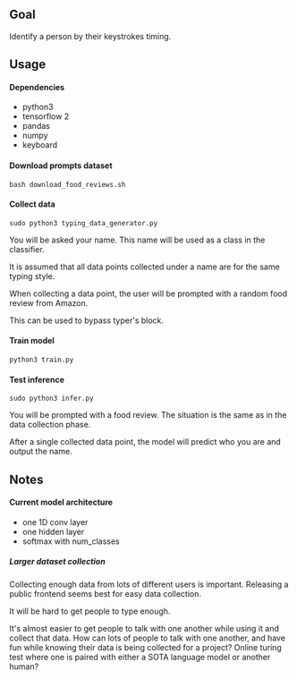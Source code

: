 ## Goal
Identify a person by their keystrokes timing.

## Usage

#### Dependencies
* python3
* tensorflow 2
* pandas
* numpy
* keyboard

#### Download prompts dataset
`bash download_food_reviews.sh`

#### Collect data
`sudo python3 typing_data_generator.py`

You will be asked your name. This name will be used as a class in the classifier.

It is assumed that all data points collected under a name are for the same typing style.

When collecting a data point, the user will be prompted with a random food review from Amazon.

This can be used to bypass typer's block.

#### Train model
`python3 train.py`

#### Test inference
`sudo python3 infer.py`

You will be prompted with a food review. The situation is the same as in the data collection phase.

After a single collected data point, the model will predict who you are and output the name.

## Notes

#### Current model architecture
- one 1D conv layer
- one hidden layer
- softmax with num_classes

##### Larger dataset collection
Collecting enough data from lots of different users is important. Releasing a public frontend seems best for easy data collection.

It will be hard to get people to type enough.

It's almost easier to get people to talk with one another while using it and collect that data. How can lots of people to talk with one another, and have fun while knowing their data is being collected for a project? Online turing test where one is paired with either a SOTA language model or another human?